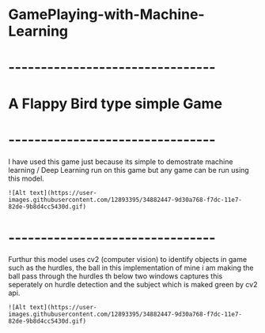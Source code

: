 # GamePlaying-with-Machine-Learning
# --------------------------------
# A Flappy Bird type simple Game
# --------------------------------
I have used this game just because its simple to demostrate machine learning / Deep Learning run on this game
but any game can be run using this model.
             
    ![Alt text](https://user-images.githubusercontent.com/12893395/34882447-9d30a768-f7dc-11e7-82de-9b8d4cc5430d.gif)


# --------------------------------

Furthur this model uses cv2 (computer vision) to identify objects in game such as the hurdles, the ball 
in this implementation of mine i am making the ball pass through the hurdles th below two windows captures
this seperately on hurdle detection and the subject which is maked green by cv2 api.


    ![Alt text](https://user-images.githubusercontent.com/12893395/34882447-9d30a768-f7dc-11e7-82de-9b8d4cc5430d.gif)
